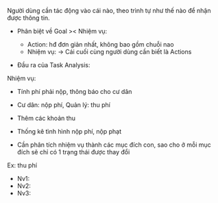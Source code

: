 Người dùng cần tác động vào cái nào, theo trình tự như thế nào để nhận được thông tin.

* Phân biệt về Goal >< Nhiệm vụ:
	* Action: hđ đơn giản nhất, không bao gồm chuỗi nao 
	* Nhiệm vụ: 
-> Cái cuối cùng người dùng cần biết là Actions

* Đầu ra của Task Analysis:

Nhiệm vụ:
* Tính phí phải nộp, thông báo cho cư dân
* Cư dân: nộp phí, Quản lý: thu phí
* Thêm các khoản thu
* Thống kê tình hình nộp phí, nộp phạt

* Cần phân tích nhiệm vụ thành các mục đích con, sao cho ở mỗi mục đích sẽ chỉ có 1 trạng thái được thay đổi

Ex: thu phí
* Nv1:
* Nv2:
* Nv3: